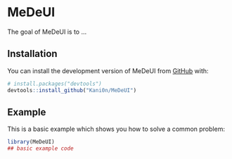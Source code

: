 
<!-- README.md is generated from README.Rmd. Please edit that file -->

# MeDeUI

<!-- badges: start -->
<!-- badges: end -->

The goal of MeDeUI is to …

## Installation

You can install the development version of MeDeUI from
[GitHub](https://github.com/) with:

``` r
# install.packages("devtools")
devtools::install_github("Kani0n/MeDeUI")
```

## Example

This is a basic example which shows you how to solve a common problem:

``` r
library(MeDeUI)
## basic example code
```
